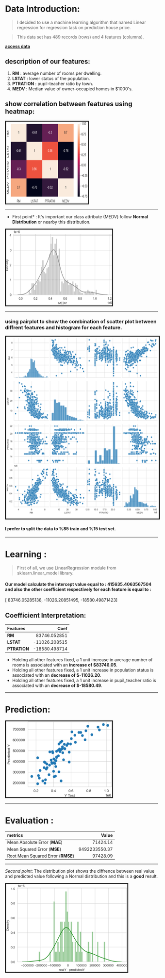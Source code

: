 # Data Introduction:
> I decided to use a machine learning algorithm that named Linear regression for regression task on prediction house price.

> This data set has 489 records (rows) and 4 features (columns).
> 
[**access data**](https://github.com/hosein-jamshidian/Data_Science_Course/blob/main/Linear%20Regression/Data/boston_housing.csv)


## description of our features:
1. **RM** : average number of rooms per dwelling.
2. **LSTAT** : lower status of the population.
3. **PTRATION** : pupil-teacher ratio by town.
4. **MEDV** : Median value of owner-occupied homes in $1000's.

## show correlation between features using heatmap:
<th colspan="3"><img src=".\Images\heatmap.png" alt="" border='3' height='270' width='270' /></th>

---

* First point* : It's important our class attribute (MEDV) follow **Normal Distribution** or nearby this distribution.
<th colspan="3"><img src=".\Images\y dist.png" alt="" border='3' height='250' width='350' /></th>

---

### using **pairplot** to show the combination of scatter plot between diffrent features and histogram for each feature.
<th colspan="3"><img src=".\Images\paitplot.png" alt="" border='3' height='600' width='600' /></th>

#### I prefer to split the data to %85 train and %15 test set.

---

# Learning :
> First of all, we use LinearRegression module from sklearn.linear_model library.

#### Our model calculate the intercept value equal to : **415635.4063567504** and also the other coefficient respectively for each feature is equal to : 
[ 83746.05285138,  -11026.20851495,  -18580.49871423]

## Coefficient Interpretation:
| Features | Coef |
|:---------|-----:|
| **RM** | 83746.052851 |
| **LSTAT** | -11026.208515 | 
| **PTRATION** | -18580.498714 |

* Holding all other features fixed, a 1 unit increase in average number of rooms is associated with an **increase of $83746.05**.
* Holding all other features fixed, a 1 unit increase in population status is associated with an **decrease of $-11026.20**.
* Holding all other features fixed, a 1 unit increase in pupil_teacher ratio is associated with an **decrease of $-18580.49**.

---

# Prediction:
<th colspan="3"><img src=".\Images\scatterplot_pred_real.png" alt="" border='3' height='250' width='350' /></th>

---

# Evaluation :
| metrics | Value |
|:---------|-----:|
| Mean Absolute Error (**MAE**) | 71424.14 |
| Mean Squared Error (**MSE**) | 9492233550.37 | 
| Root Mean Squared Error (**RMSE**) | 97428.09 |

---


*Second point*: The distribution plot shows the diffrence between real value and predicted value following a Normal distribution and this is a **good** result.
<th colspan="3"><img src=".\Images\dist_predict_real.png" alt="" border='3' height='290' width='400' /></th>
